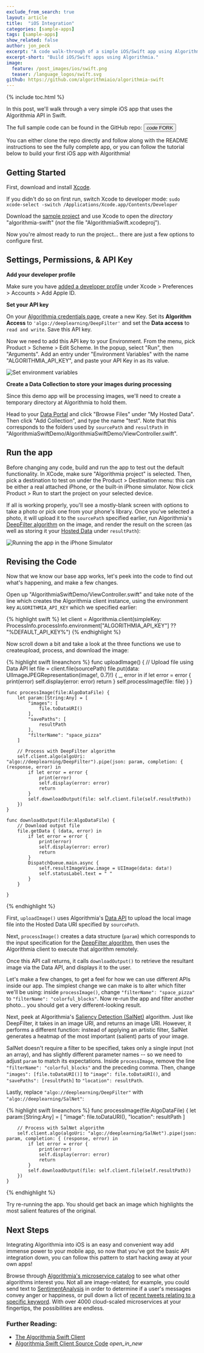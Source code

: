 ```yaml
---
exclude_from_search: true
layout: article
title:  "iOS Integration"
categories: [sample-apps]
tags: [sample-apps]
show_related: false
author: jon_peck
excerpt: "A code walk-through of a simple iOS/Swift app using Algorithmia."
excerpt-short: "Build iOS/Swift apps using Algorithmia."
image:
  feature: /post_images/ios/swift.png
  teaser: /language_logos/swift.svg
github: https://github.com/algorithmiaio/algorithmia-swift
---
```


{% include toc.html %}

In this post, we'll walk through a very simple iOS app that uses the Algorithmia API in Swift.

The full sample code can be found in the GitHub repo: <a href="https://github.com/algorithmiaio/algorithmia-swift/"><button class="syn-btn contained theme-primary"><i class="material-icons">code</i> FORK</button></a>

You can either clone the repo directly and follow along with the README instructions to see the fully complete app, or you can follow the tutorial below to build your first iOS app with Algorithmia!

## Getting Started

First, download and install [Xcode](https://developer.apple.com/download/).

If you didn't do so on first run, switch Xcode to developer mode: `sudo xcode-select -switch /Applications/Xcode.app/Contents/Developer`

Download the [sample project](https://github.com/algorithmiaio/algorithmia-swift/) and use Xcode to open the *directory* "algorithmia-swift" (*not* the file "AlgorithmiaSwift.xcodeproj").

Now you're almost ready to run the project... there are just a few options to configure first.

## Settings, Permissions, & API Key

**Add your developer profile**

Make sure you have [added a developer profile](http://stackoverflow.com/a/41217410/4418411) under Xcode > Preferences > Accounts > Add Apple ID.

**Set your API key**

On your [Algorithmia credentials page]({{site.url}}/user#credentials), create a new Key.  Set its **Algorithm Access** to `'algo://deeplearning/DeepFilter'` and set the **Data access** to `read and write`.  Save this API key.

Now we need to add this API key to your Environment.  From the menu, pick Product > Scheme > Edit Scheme.  In the popup, select "Run", then "Arguments".  Add an entry under "Environment Variables" with the name "ALGORITHMIA_API_KEY", and paste your API Key in as its value.

![Set environment variables]({{site.cdnurl}}{{site.baseurl}}/images/post_images/ios/envs.png)

**Create a Data Collection to store your images during processing**

Since this demo app will be processing images, we'll need to create a temporary directory at Algorithmia to hold them.

Head to your [Data Portal](/data) and click "Browse Files" under "My Hosted Data".  Then click "Add Collection", and type the name "test".  Note that this corresponds to the folders used by `sourcePath` and `resultPath` in "AlgorithmiaSwiftDemo/AlgorithmiaSwiftDemo/ViewController.swift".

## Run the app

Before changing any code, build and run the app to test out the default functionality.  In XCode, make sure "Algorithmia project" is selected.  Then, pick a destination to test on under the Product > Destination menu: this can be either a real attached iPhone, or the built-in iPhone simulator.  Now click Product > Run to start the project on your selected device.

If all is working properly, you'll see a mostly-blank screen with options to take a photo or pick one from your phone's library. Once you've selected a photo, it will upload it to the `sourcePath` specified earlier, run Algorithmia's [DeepFilter algorithm](https://algorithmia.com/algorithms/deeplearning/DeepFilter) on the image, and render the result on the screen (as well as storing it your [Hosted Data](https://algorithmia.com/data/hosted) under `resultPath`):

![Running the app in the iPhone Simulator]({{site.cdnurl}}{{site.baseurl}}/images/post_images/ios/demo.png)


## Revising the Code

Now that we know our base app works, let's peek into the code to find out what's happening, and make a few changes.

Open up "AlgorithmiaSwiftDemo/ViewController.swift" and take note of the line which creates the Algorithmia client instance, using the environment key `ALGORITHMIA_API_KEY` which we specified earlier:

{% highlight swift %}
let client = Algorithmia.client(simpleKey: ProcessInfo.processInfo.environment["ALGORITHMIA_API_KEY"] ?? "%DEFAULT_API_KEY%")
{% endhighlight %}

Now scroll down a bit and take a look at the three functions we use to createupload, process, and download the image:

{% highlight swift lineanchors %}
    func uploadImage() {
        // Upload file using Data API
        let file = client.file(sourcePath)
        file.put(data: UIImageJPEGRepresentation(image!, 0.7)!) { _, error in
            if let error = error {
                print(error)
                self.display(error: error)
                return
            }
            self.processImage(file: file)
        }
    }

    func processImage(file:AlgoDataFile) {
        let param:[String:Any] = [
            "images": [
                file.toDataURI()
            ],
            "savePaths": [
                resultPath
            ],
            "filterName": "space_pizza"
        ]

        // Process with DeepFilter algorithm
        self.client.algo(algoUri: "algo://deeplearning/DeepFilter").pipe(json: param, completion: { (response, error) in
            if let error = error {
                print(error)
                self.display(error: error)
                return
            }
            self.downloadOutput(file: self.client.file(self.resultPath))
        })
    }

    func downloadOutput(file:AlgoDataFile) {
        // Download output file
        file.getData { (data, error) in
            if let error = error {
                print(error)
                self.display(error: error)
                return
            }
            DispatchQueue.main.async {
                self.resultImageView.image = UIImage(data: data!)
                self.statusLabel.text = " "
            }
        }

    }
{% endhighlight %}

First, `uploadImage()` uses Algorithmia's [Data API](http://docs.algorithmia.com/?swift#data-api-specification) to upload the local image file into the Hosted Data URI specified by `sourcePath`.

Next, `processImage()` creates a data structure (`param`) which corresponds to the input specification for the [DeepFilter algorithm](https://algorithmia.com/algorithms/deeplearning/DeepFilter), then uses the Algorithmia client to execute that algorithm remotely.

Once this API call returns, it calls `downloadOutput()` to retrieve the resultant image via the Data API, and displays it to the user.

Let's make a few changes, to get a feel for how we can use different APIs inside our app.  The simplest change we can make is to alter which filter we'll be using: inside `processImage()`, change `"filterName": "space_pizza"` to `"filterName": "colorful_blocks"`.  Now re-run the app and filter another photo... you should get a very different-looking result.

Next, peek at Algorithmia's [Saliency Detection (SalNet)](https://algorithmia.com/algorithms/deeplearning/SalNet) algorithm.  Just like DeepFilter, it takes in an image URI, and returns an image URI.  However, it performs a different function: instead of applying an artistic filter, SalNet generates a heatmap of the most important (salient) parts of your image.

SalNet doesn't require a filter to be specified, takes only a single input (not an array), and has slightly different parameter names -- so we need to adjust `param` to match its expectations.  Inside `processImage`, remove the line `"filterName": "colorful_blocks"` and the preceding comma.  Then, change `"images": [file.toDataURI()]` to `"image": file.toDataURI()`, and `"savePaths": [resultPath]` to `"location": resultPath`.

Lastly, replace `"algo://deeplearning/DeepFilter"` with `"algo://deeplearning/SalNet"`:


{% highlight swift lineanchors %}
    func processImage(file:AlgoDataFile) {
        let param:[String:Any] = [
            "image": file.toDataURI(),
            "location": resultPath
        ]

        // Process with SalNet algorithm
        self.client.algo(algoUri: "algo://deeplearning/SalNet").pipe(json: param, completion: { (response, error) in
            if let error = error {
                print(error)
                self.display(error: error)
                return
            }
            self.downloadOutput(file: self.client.file(self.resultPath))
        })
    }
{% endhighlight %}

Try re-running the app.  You should get back an image which highlights the most salient features of the original.

## Next Steps

Integrating Algorithmia into iOS is an easy and convenient way add immense power to your mobile app, so now that you've got the basic API integration down, you can follow this pattern to start hacking away at your own apps!

Browse through [Algorithmia's microservice catalog](/algorithms) to see what other algorithms interest you.  Not all are image-related; for example, you could send text to [SentimentAnalysis](https://algorithmia.com/algorithms/nlp/SentimentAnalysis) in order to determine if a user's messages convey anger or happiness, or pull down a lict of [recent tweets relating to a specific keyword](https://algorithmia.com/algorithms/twitter/RetrieveTweetsWithKeyword).  With over 4000 cloud-scaled microservices at your fingertips, the possibilities are endless.

### Further Reading:

<div class="syn-body-1" markdown="1">

* [The Algorithmia Swift Client]({{site.baseurl}}/clients/swift)
* <a href="https://github.com/algorithmiaio/algorithmia-swift">[Algorithmia Swift Client Source Code](https://github.com/algorithmiaio/algorithmia-swift) <i class="material-icons">open_in_new</i>

</div>